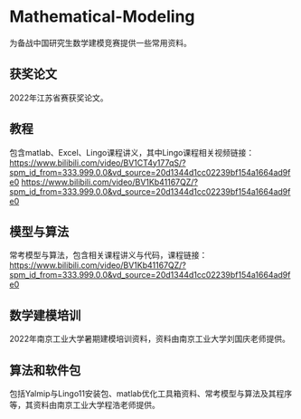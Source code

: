 # Mathematical-Modeling
为备战中国研究生数学建模竞赛提供一些常用资料。

## 获奖论文
2022年江苏省赛获奖论文。

## 教程
包含matlab、Excel、Lingo课程讲义，其中Lingo课程相关视频链接：https://www.bilibili.com/video/BV1CT4y177qS/?spm_id_from=333.999.0.0&vd_source=20d1344d1cc02239bf154a1664ad9fe0 https://www.bilibili.com/video/BV1Kb41167QZ/?spm_id_from=333.999.0.0&vd_source=20d1344d1cc02239bf154a1664ad9fe0

## 模型与算法
常考模型与算法，包含相关课程讲义与代码，课程链接：https://www.bilibili.com/video/BV1Kb41167QZ/?spm_id_from=333.999.0.0&vd_source=20d1344d1cc02239bf154a1664ad9fe0

## 数学建模培训
2022年南京工业大学暑期建模培训资料，资料由南京工业大学刘国庆老师提供。

## 算法和软件包
包括Yalmip与Lingo11安装包、matlab优化工具箱资料、常考模型与算法及其程序等，其资料由南京工业大学程浩老师提供。
